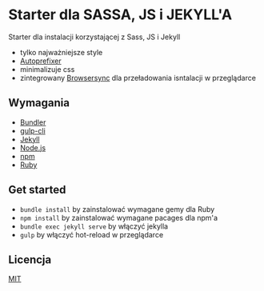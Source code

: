 # Starter dla SASSA, JS i JEKYLL'A
Starter dla instalacji korzystającej z Sass, JS i Jekyll
* tylko najważniejsze style
* [Autoprefixer](https://github.com/postcss/autoprefixer)
* minimalizuje css
* zintegrowany [Browsersync](https://www.browsersync.io/) dla przeładowania isntalacji w przeglądarce


## Wymagania 
* [Bundler](http://bundler.io/)
* [gulp-cli](https://www.npmjs.com/package/gulp-cli)
* [Jekyll](https://jekyllrb.com/)
* [Node.js](https://nodejs.org/en/)
* [npm](https://www.npmjs.com/)
* [Ruby](https://www.ruby-lang.org/en/)

## Get started
* `bundle install` by zainstalować wymagane gemy dla Ruby
* `npm install` by zainstalować wymagane pacages dla npm'a
* `bundle exec jekyll serve` by włączyć jekylla
* `gulp` by włączyć hot-reload w przeglądarce

## Licencja
[MIT](https://github.com/taylorbryant/sass-jekyll/blob/master/LICENSE.md)
